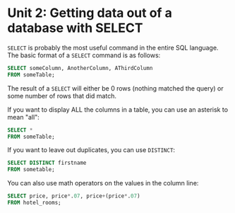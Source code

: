 # Unit 2: Getting data out of a database with SELECT

```SELECT``` is probably the most useful command in the entire SQL language. The basic format of a ```SELECT``` command is as follows:
```sql
SELECT someColumn, AnotherColumn, AThirdColumn
FROM someTable;
```
The result of a ```SELECT``` will either be 0 rows (nothing matched the query) or some number of rows that did match.

If you want to display ALL the columns in a table, you can use an asterisk to mean "all":
```sql
SELECT *
FROM someTable;
```
If you want to leave out duplicates, you can use ```DISTINCT```:
```sql
SELECT DISTINCT firstname
FROM sometable;
```
You can also use math operators on the values in the column line:

```sql
SELECT price, price*.07, price+(price*.07)
FROM hotel_rooms;
```
